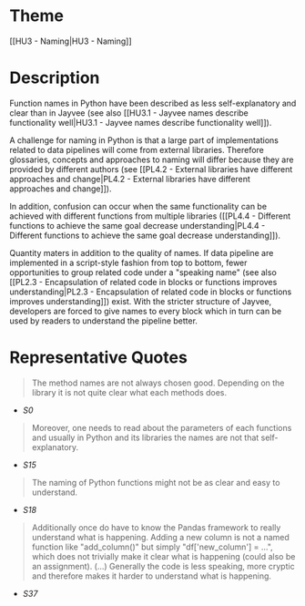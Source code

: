 # Theme

[[HU3 - Naming|HU3 - Naming]]
# Description

Function names in Python have been described as less self-explanatory and clear than in Jayvee (see also [[HU3.1 - Jayvee names describe functionality well|HU3.1 - Jayvee names describe functionality well]]).

A challenge for naming in Python is that a large part of implementations related to data pipelines will come from external libraries. Therefore glossaries, concepts and approaches to naming will differ because they are provided by different authors (see [[PL4.2 - External libraries have different approaches and change|PL4.2 - External libraries have different approaches and change]]).

In addition, confusion can occur when the same functionality can be achieved with different functions from multiple libraries ([[PL4.4 - Different functions to achieve the same goal decrease understanding|PL4.4 - Different functions to achieve the same goal decrease understanding]]).

Quantity maters in addition to the quality of names. If data pipeline are implemented in a script-style fashion from top to bottom, fewer opportunities to group related code under a "speaking name" (see also [[PL2.3 - Encapsulation of related code in blocks or functions improves understanding|PL2.3 - Encapsulation of related code in blocks or functions improves understanding]]) exist. With the stricter structure of Jayvee, developers are forced to give names to every block which in turn can be used by readers to understand the pipeline better.
# Representative Quotes

> The method names are not always chosen good. Depending on the library it is not quite clear what each methods does.
- *S0*

> Moreover, one needs to read about the parameters of each functions and usually in Python and its libraries the names are not that self-explanatory.
- *S15*

> The naming of Python functions might not be as clear and easy to understand.
- *S18*

> Additionally once do have to know the Pandas framework to really understand what is happening. Adding a new column is not a named function like "add_column()" but simply "df['new_column'] = ...", which does not trivially make it clear what is happening (could also be an assignment). (...) Generally the code is less speaking, more cryptic and therefore makes it harder to understand what is happening.
- *S37*
